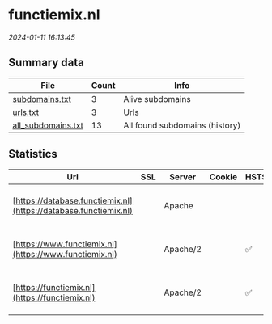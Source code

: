 # functiemix.nl
*2024-01-11 16:13:45*
## Summary data


| File       | Count | Info |
|------------|-------|------|
|[subdomains.txt](/data/functiemix.nl/subdomains.txt)|3|Alive subdomains|
|[urls.txt](/data/functiemix.nl/urls.txt)|3|Urls|
|[all_subdomains.txt](/data/functiemix.nl/all_subdomains.txt)|13|All found subdomains (history)|


## Statistics


| Url | SSL | Server | Cookie | HSTS | CSP | XFO | XXP | RP | Tech |Title |
|------------|-------|------|------|------|------|------|------|------|------|------|
|[https://database.functiemix.nl](https://database.functiemix.nl)| |Apache| | | | | | :white_check_mark: |Apache HTTP Server HSTS|Functiemix|
|[https://www.functiemix.nl](https://www.functiemix.nl)| |Apache/2| |:white_check_mark: | | | | :white_check_mark: |Apache HTTP Server:2 HSTS||
|[https://functiemix.nl](https://functiemix.nl)| |Apache/2| |:white_check_mark: | | | | :white_check_mark: |Apache HTTP Server:2 HSTS||